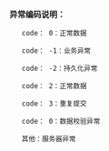**异常编码说明：**

       code： 0：正常数据
       
       code： -1：业务异常
       
       code： -2：持久化异常
       
       code： 2：正常数据
       
       code： 3：重复提交
       
       code： 0：数据校验异常
       
       其他：服务器异常
     
